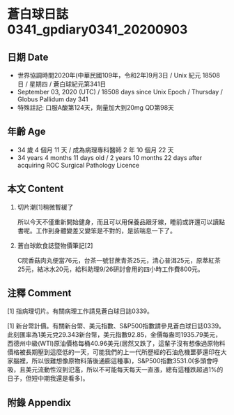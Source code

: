 [_metadata_:encoding]: - "utf-8"
[_metadata_:language]: - "zh-Hant-TW"
[_metadata_:fileformat]: - "markdown"
[_metadata_:MIME_type]: - "text/plain"
[_metadata_:markdown_version]: - "commonmark version 0.29"
[_metadata_:markdown_spec]: - "https://spec.commonmark.org/0.29/"

# 蒼白球日誌0341_gpdiary0341_20200903 #

## 日期 Date ##

* 世界協調時間2020年(中華民國109年，令和2年)9月3日 / Unix 紀元 18508 日 / 星期四 / 蒼白球紀元第341日
* September 03, 2020 (UTC) / 18508 days since Unix Epoch / Thursday / Globus Pallidum day 341
* 特殊註記: 口服A酸第124天，劑量加大到20mg QD第98天

## 年齡 Age ##

* 34 歲 4 個月 11 天 / 成為病理專科醫師 2 年 10 個月 22 天
* 34 years 4 months 11 days old / 2 years 10 months 22 days after acquiring ROC Surgical Pathology Licence

## 本文 Content ##

1. 切片潮[1]稍微暫緩了

    所以今天不僅重新開始健身，而且可以用保養品跟牙線，睡前或許還可以讀點書呢。工作到身體變差又變笨是不對的，是該喘息一下了。

2. 蒼白球飲食誌暨物價筆記[2]

    C院香菇肉丸便當76元，台茶一號甘蔗青茶25元，清心普洱25元，原萃紅茶25元，結冰水20元，給科助理9/26研討會用的四小時工作費800元。

## 注釋 Comment ##

[1] 指病理切片。有關病理工作請見蒼白球日誌0339。

[1] 新台幣計價。有關新台幣、美元指數、S&P500指數請參見蒼白球日誌0339。此刻匯率為1美元兌29.343新台幣，美元指數92.85，金價每盎司1935.79美元，西德州中級(WTI)原油價格每桶40.96美元(居然又跌了，這輩子沒有想像過原物料價格被長期壓到這麼低的一天，可能我們的上一代所歷經的石油危機噩夢還印在大家腦裡，所以很難想像原物料落後通膨這種事)，S&P500指數3531.0(多頭會呼吸，且美元流動性沒到氾濫，所以不可能每天每天一直漲，總有這種跌超過1%的日子，但短中期我還是看多)。



## 附錄 Appendix ##

